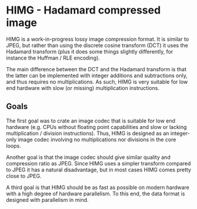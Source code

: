 # HIMG - Hadamard compressed image

HIMG is a work-in-progress lossy image compression format. It is similar to
JPEG, but rather than using the discrete cosine transform (DCT) it uses the
Hadamard transform (plus it does some things slightly differently, for instance
the Huffman / RLE encoding).

The main difference between the DCT and the Hadamard transform is that the
latter can be implemented with integer additions and subtractions only, and thus
requires no multiplications. As such, HIMG is very suitable for low end hardware
with slow (or missing) multiplication instructions.

## Goals

The first goal was to crate an image codec that is suitable for low end hardware
(e.g. CPUs without floating point capabilities and slow or lacking
multiplication / division instructions). Thus, HIMG is designed as an
integer-only image codec involving no multiplications nor divisions in the core
loops.

Another goal is that the image codec should give similar quality and compression
ratio as JPEG. Since HIMG uses a simpler transform compared to JPEG it has a
natural disadvantage, but in most cases HIMG comes pretty close to JPEG.

A third goal is that HIMG should be as fast as possible on modern hardware with
a high degree of hardware parallelism. To this end, the data format is designed
with parallelism in mind.
